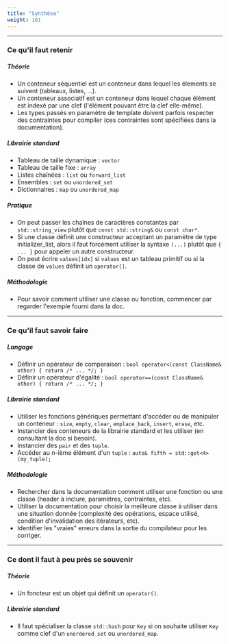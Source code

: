 ```yaml
---
title: "Synthèse"
weight: 101
---
```


---

### Ce qu'il faut retenir

##### Théorie

- Un conteneur séquentiel est un conteneur dans lequel les élements se suivent (tableaux, listes, ...).
- Un conteneur associatif est un conteneur dans lequel chaque élément est indexé par une clef (l'élément pouvant être la clef elle-même).
- Les types passés en paramètre de template doivent parfois respecter des contraintes pour compiler (ces contraintes sont spécifiées dans la documentation).

##### Librairie standard

- Tableau de taille dynamique : `vector`
- Tableau de taille fixe : `array`
- Listes chaînées : `list` ou `forward_list`
- Ensembles : `set` ou `unordered_set`
- Dictionnaires : `map` ou `unordered_map`

##### Pratique

- On peut passer les chaînes de caractères constantes par `std::string_view` plutôt que `const std::string&` ou `const char*`.
- Si une classe définit une constructeur acceptant un paramètre de type initializer_list, alors il faut forcément utiliser la syntaxe `(...)` plutôt que `{ ... }` pour appeler un autre constructeur.
- On peut écrire `values[idx]` si `values` est un tableau primitif ou si la classe de `values` définit un `operator[]`.

##### Méthodologie

- Pour savoir comment utiliser une classe ou fonction, commencer par regarder l'exemple fourni dans la doc.

---

### Ce qu'il faut savoir faire

##### Langage

- Définir un opérateur de comparaison : `bool operator<(const ClassName& other) { return /* ... */; }`
- Définir un opérateur d'égalité : `bool operator==(const ClassName& other) { return /* ... */; }`

##### Librairie standard

- Utiliser les fonctions génériques permettant d'accéder ou de manipuler un conteneur : `size`, `empty`, `clear`, `emplace_back`, `insert`, `erase`, etc.
- Instancier des conteneurs de la librairie standard et les utiliser (en consultant la doc si besoin).
- Instancier des `pair` et des `tuple`.
- Accéder au n-ième élément d'un `tuple` : `auto& fifth = std::get<4>(my_tuple);`

##### Méthodologie

- Rechercher dans la documentation comment utiliser une fonction ou une classe (header à inclure, paramètres, contraintes, etc).
- Utiliser la documentation pour choisir la meilleure classe à utiliser dans une situation donnée (complexité des opérations, espace utilisé, condition d'invalidation des itérateurs, etc).
- Identifier les "vraies" erreurs dans la sortie du compilateur pour les corriger.

---

### Ce dont il faut à peu près se souvenir

##### Théorie

- Un foncteur est un objet qui définit un `operator()`.

##### Librairie standard

- Il faut spécialiser la classe `std::hash` pour `Key` si on souhaite utiliser `Key` comme clef d'un `unordered_set` ou `unordered_map`.
